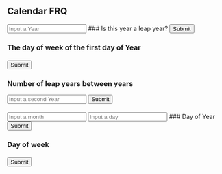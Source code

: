 ## Calendar FRQ

<script>

function getYear(){
    let inputYear = document.getElementById("inputYear").value;
    return inputYear;
}

function getMonth(){
    let inputMonth = document.getElementById("inputMonth").value;
    return inputMonth;
}

function getDay(){
    let inputDay = document.getElementById("inputDay").value;
    return inputDay;
}

function getYear2(){
    let inputYear2 = document.getElementById("inputYear2").value;
    return inputYear2;
}

function isLeapYear(yearparam) {
    
    result = document.getElementById("isLeapYearResult");

    // Fetch data from API
    fetch('https://serafina.tk/api/calendar/isLeapYear/' + yearparam)
    .then(response => response.json())
    .then(data => {

        console.log(data);

        result.innerHTML = "Is " + yearparam + " a leap year: " + data.isLeapYear;

    })
}

function firstDayOfYear(yearparam) {

    result = document.getElementById("theFirstDayOfYear");
    fetch('https://serafina.tk/api/calendar/firstDayOfYear/' + yearparam)
    .then(response => response.json())
    .then(data => {
        
        console.log(data);

        result.innerHTML = "The first day of the year " + yearparam + " was this day of the week: " + data.firstDayOfYear;
    })
}

function dayOfYear(monthparam, dayparam, yearparam) {
    
    result = document.getElementById("dayOfYear");
    valueParam = monthparam + '/' + dayparam + '/' + yearparam;
    // Fetch data from API
    fetch('https://serafina.tk/api/calendar/dayOfYear/' + valueParam)
    .then(response => response.json())
    .then(data => {

        console.log(data);

        result.innerHTML = "What day of the year is the date " + monthparam+ "/"+ dayparam+ "/"+ yearparam+ "?  "  + data.dayOfYear;

    })
}

function numberOfLeapYears(yearparam, year2param) {
    
    result = document.getElementById("numberOfLeapYears");

    // Fetch data from API
    fetch('https://serafina.tk/api/calendar/numberOfLeapYears/' + yearparam+ '/' +year2param)
    .then(response => response.json())
    .then(data => {

        console.log(data);

        result.innerHTML = "How many leap years are between " + yearparam + " and " +year2param +"? " +data.numberOfLeapYears;

    })
}


function dayOfWeek(monthparam,dayparam, yearparam) {
    
    result = document.getElementById("dayOfWeek");
    valueParam = monthparam + '/' + dayparam + '/' + yearparam;
    
    // Fetch data from API
    fetch('https://serafina.tk/api/calendar/dayOfWeek/' +valueParam)
    .then(response => response.json())
    .then(data => {

        console.log(data);

        result.innerHTML = "What day of the week is the date " + monthparam+ "/"+ dayparam+ "/"+ yearparam+ "?  "+ data.dayOfWeek;

    })
}
</script>

<input id="inputYear" placeholder="Input a Year">
### Is this year a leap year?
<button onclick="isLeapYear(getYear())">Submit</button>
<p id="isLeapYearResult"></p>

### The day of week of the first day of Year 
<button onclick="firstDayOfYear(getYear())">Submit</button>
<p id="theFirstDayOfYear"></p>

### Number of leap years between years
<input id="inputYear2" placeholder="Input a second Year">
<button onclick="numberOfLeapYears(getYear(),getYear2())">Submit</button>
<p id="numberOfLeapYears"></p>

<input id="inputMonth" placeholder="Input a month">
<input id="inputDay" placeholder="Input a day">
### Day of Year
<button onclick="dayOfYear(getMonth(),getDay(), getYear())">Submit</button>
<p id="dayOfYear"></p>


### Day of week
<button onclick="dayOfWeek(getMonth(),getDay(), getYear())">Submit</button>
<p id="dayOfWeek"></p>

<style> 


p {
  font-size: 20px;
  color: white;
}
</style>
